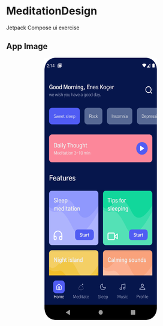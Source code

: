# MeditationDesign
Jetpack Compose ui exercise

App Image
--------------
<p align="center">
  <img src="https://github.com/kocerenes/MeditationDesign/blob/master/screenshot/ss_ui.png" width="300" height="700" alt="GIF" />
</p>
